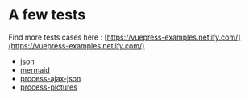 # A few tests

Find more tests cases here : [https://vuepress-examples.netlify.com/](https://vuepress-examples.netlify.com/)

* [json](./json.html)
* [mermaid](./mermaid.html)
* [process-ajax-json](./process-ajax-json.html)
* [process-pictures](./process-pictures.html)
